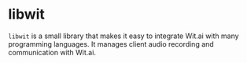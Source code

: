 # libwit

`libwit` is a small library that makes it easy to integrate Wit.ai with many programming languages. It manages client audio recording and communication with Wit.ai.
